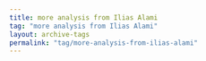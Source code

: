```yaml
---
title: more analysis from Ilias Alami
tag: "more analysis from Ilias Alami"
layout: archive-tags
permalink: "tag/more-analysis-from-ilias-alami"
---
```

